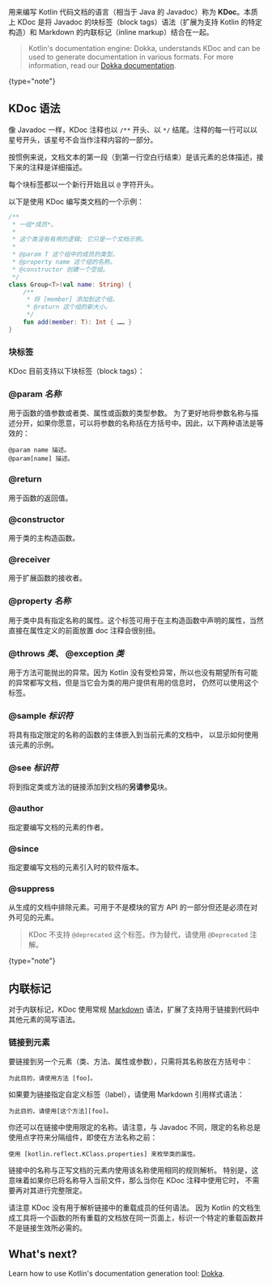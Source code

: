 [//]: # (title: 编写 Kotlin 代码文档：KDoc)

用来编写 Kotlin 代码文档的语言（相当于 Java 的 Javadoc）称为 **KDoc**。本质上 KDoc
是将 Javadoc 的块标签（block tags）语法（扩展为支持 Kotlin 的特定构造）和 Markdown 的<!--
-->内联标记（inline markup）结合在一起。

> Kotlin's documentation engine: Dokka, understands KDoc and can be used to generate documentation in various formats.
> For more information, read our [Dokka documentation](dokka-introduction.md).
>
{type="note"}

## KDoc 语法

像 Javadoc 一样，KDoc 注释也以 `/**` 开头、以 `*/` 结尾。注释的每一行可以以<!--
-->星号开头，该星号不会当作注释内容的一部分。

按惯例来说，文档文本的第一段（到第一行空白行结束）是该元素的<!--
-->总体描述，接下来的注释是详细描述。

每个块标签都以一个新行开始且以 `@` 字符开头。

以下是使用 KDoc 编写类文档的一个示例：

```kotlin
/**
 * 一组*成员*。
 *
 * 这个类没有有用的逻辑; 它只是一个文档示例。
 *
 * @param T 这个组中的成员的类型。
 * @property name 这个组的名称。
 * @constructor 创建一个空组。
 */
class Group<T>(val name: String) {
    /**
     * 将 [member] 添加到这个组。
     * @return 这个组的新大小。
     */
    fun add(member: T): Int { …… }
}
```

### 块标签

KDoc 目前支持以下块标签（block tags）：

### @param *名称*

用于函数的值参数或者类、属性或函数的类型参数。
为了更好地将参数名称与描述分开，如果你愿意，可以将参数的名称括在<!--
-->方括号中。因此，以下两种语法是等效的：

```
@param name 描述。
@param[name] 描述。
```

### @return

用于函数的返回值。

### @constructor

用于类的主构造函数。

### @receiver

用于扩展函数的接收者。

### @property *名称*

用于类中具有指定名称的属性。这个标签可用于在<!--
-->主构造函数中声明的属性，当然直接在属性定义的前面放置 doc 注释会很<!--
-->别扭。

### @throws *类*、 @exception *类*

用于方法可能抛出的异常。因为 Kotlin 没有受检异常，所以<!--
-->也没有期望所有可能的异常都写文档，但是当它会为类的用户提供有用的信息时，
仍然可以使用这个标签。

### @sample *标识符*

将具有指定限定的名称的函数的主体嵌入到当前元素的文档中，
以显示如何使用该元素的示例。

### @see *标识符*

将到指定类或方法的链接添加到文档的**另请参见**块。

### @author

指定要编写文档的元素的作者。

### @since

指定要编写文档的元素引入时的软件版本。

### @suppress

从生成的文档中排除元素。可用于不是模块的官方 API 的一部分<!--
-->但还是必须在对外可见的元素。

> KDoc 不支持 `@deprecated` 这个标签。作为替代，请使用 `@Deprecated` 注解。
>
{type="note"}

## 内联标记

对于内联标记，KDoc 使用常规 [Markdown](https://daringfireball.net/projects/markdown/syntax) 语法，扩展<!--
-->了支持用于链接到代码中其他元素的简写语法。

### 链接到元素

要链接到另一个元素（类、方法、属性或参数），只需将其名称放在方括号中：

```
为此目的，请使用方法 [foo]。
```

如果要为链接指定自定义标签（label），请使用 Markdown 引用样式语法：

```
为此目的，请使用[这个方法][foo]。
```

你还可以在链接中使用限定的名称。请注意，与 Javadoc 不同，限定的名称总是使用点字符<!--
-->来分隔组件，即使在方法名称之前：

```
使用 [kotlin.reflect.KClass.properties] 来枚举类的属性。
```

链接中的名称与正写文档的元素内使用该名称使用相同的规则解析。
特别是，这意味着如果你已将名称导入当前文件，那么当你在 KDoc 注释中使用它时，
不需要再对其进行完整限定。

请注意 KDoc 没有用于解析链接中的重载成员的任何语法。 因为 Kotlin 的文档生成<!--
-->工具将一个函数的所有重载的文档放在同一页面上，标识一个特定的重载函数<!--
-->并不是链接生效所必需的。

## What's next?

Learn how to use Kotlin's documentation generation tool: [Dokka](dokka-introduction.md).
